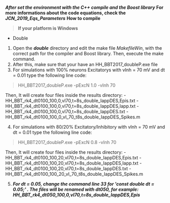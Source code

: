     
***After set the environment with the _C++ compile_ and the _Boost library_***
**For more informations about the code equations, check the _JCN_2019_Eqs_Parameters_**
**How to compile**
> **If your platform is Windows**
- Double
1. Open the **_double_** directory and edit the make file *MakefileWin*, with the correct path for the compiler and Boost library. Then, execute the make command.	
2. After this, make sure that your have an HH_BBT2017_doubleP.exe file
3. For simulations with 100% neurons Excitatorys with vInh = 70 mV and dt = 0.01 type the following line code:
> HH_BBT2017_doubleP.exe -pExcN 1.0 -vInh 70


Then, It will create four files inside the results directory:
	- HH_BBT_rk4_dt0100_100,0,vI70,t=8s_double_IappDES,Epis.txt
	- HH_BBT_rk4_dt0100_100,0,vI70,t=8s_double_IappDES,Iapp.txt
	- HH_BBT_rk4_dt0100_100,0,vI70,t=8s_double_IappDES.txt
	- HH_BBT_rk4_dt0100_100_0_vI_70_t8s_double_IappDES_Spikes.m

4. For simulations with 80/20% Excitatory/Inhibitory with vInh = 70 mV and dt = 0.01 type the following line code:
> HH_BBT2017_doubleP.exe -pExcN 0.8 -vInh 70


Then, It will create four files inside the results directory:
	- HH_BBT_rk4_dt0100_100,20,vI70,t=8s_double_IappDES,Epis.txt
	- HH_BBT_rk4_dt0100_100,20,vI70,t=8s_double_IappDES,Iapp.txt
	- HH_BBT_rk4_dt0100_100,20,vI70,t=8s_double_IappDES.txt
	- HH_BBT_rk4_dt0100_100_20_vI_70_t8s_double_IappDES_Spikes.m

5. ***For dt = 0.05, change the command line 33 for 'const double dt = 0.05;' .
The files will be renamed with dt050, for example: _HH_BBT_rk4_dt050_100,0,vI70,t=8s_double_IappDES,Epis_***
